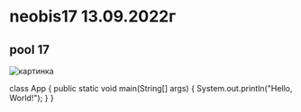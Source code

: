 # neobis17 13.09.2022г
## pool 17
![картинка](C:\Bakyt\pool17\img.JPG)

class App {
    public static void main(String[] args) {
        System.out.println("Hello, World!");
    }
}
